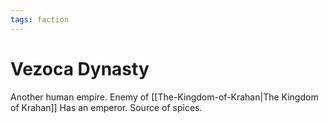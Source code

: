 ```yaml
---
tags: faction
---
```

# Vezoca Dynasty
Another human empire.
Enemy of [[The-Kingdom-of-Krahan|The Kingdom of Krahan]]
Has an emperor.
Source of spices.